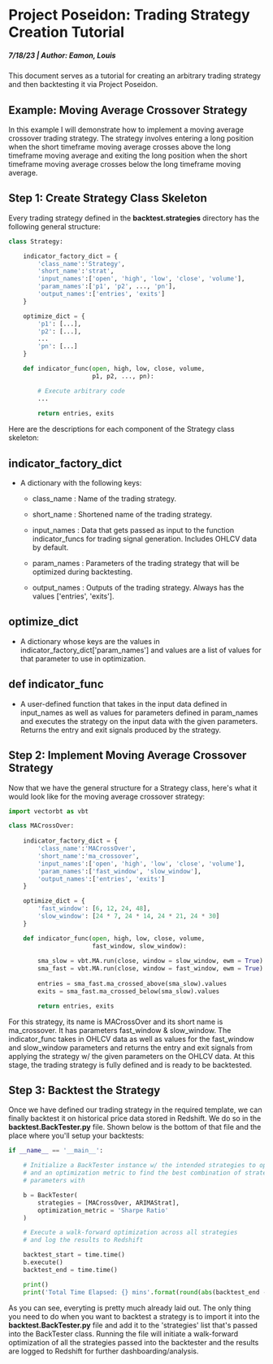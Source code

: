 # Project Poseidon: Trading Strategy Creation Tutorial
##### 7/18/23  |  Author: Eamon, Louis
This document serves as a tutorial for creating an arbitrary trading strategy and then backtesting it via Project Poseidon.

## Example: Moving Average Crossover Strategy
In this example I will demonstrate how to implement a moving average crossover trading strategy. The strategy involves entering a long position when the short timeframe moving average crosses above the long timeframe moving average and exiting the long position when the short timeframe moving average crosses below the long timeframe moving average.

## Step 1: Create Strategy Class Skeleton
Every trading strategy defined in the **backtest.strategies** directory has the following general structure:

```py
class Strategy:

    indicator_factory_dict = {
        'class_name':'Strategy',
        'short_name':'strat',
        'input_names':['open', 'high', 'low', 'close', 'volume'],
        'param_names':['p1', 'p2', ..., 'pn'],
        'output_names':['entries', 'exits']
    }

    optimize_dict = {
        'p1': [...],
        'p2': [...],
        ...
        'pn': [...]
    }

    def indicator_func(open, high, low, close, volume,
                       p1, p2, ..., pn):

        # Execute arbitrary code
        ...
        
        return entries, exits
```

Here are the descriptions for each component of the Strategy class skeleton:

## indicator_factory_dict
- A dictionary with the following keys:

    - class_name : Name of the trading strategy.

    - short_name : Shortened name of the trading strategy.

    - input_names : Data that gets passed as input to the function indicator_funcs for trading signal generation.  Includes OHLCV data by default.

    - param_names : Parameters of the trading strategy that will be optimized during backtesting.

    - output_names : Outputs of the trading strategy.  Always has the values ['entries', 'exits'].

## optimize_dict
- A dictionary whose keys are the values in indicator_factory_dict['param_names'] and values are a list of values for that parameter to use in optimization.

## def indicator_func
- A user-defined function that takes in the input data defined in input_names as well as values for parameters defined in param_names and executes the strategy on the input data with the given parameters.  Returns the entry and exit signals produced by the strategy.

## Step 2: Implement Moving Average Crossover Strategy
Now that we have the general structure for a Strategy class, here's what it would look like for the moving average crossover strategy:

```py
import vectorbt as vbt

class MACrossOver:
    
    indicator_factory_dict = {
        'class_name':'MACrossOver',
        'short_name':'ma_crossover',
        'input_names':['open', 'high', 'low', 'close', 'volume'],
        'param_names':['fast_window', 'slow_window'],
        'output_names':['entries', 'exits']
    }

    optimize_dict = {
        'fast_window': [6, 12, 24, 48],
        'slow_window': [24 * 7, 24 * 14, 24 * 21, 24 * 30]
    }

    def indicator_func(open, high, low, close, volume,
                       fast_window, slow_window):  
        
        sma_slow = vbt.MA.run(close, window = slow_window, ewm = True)       
        sma_fast = vbt.MA.run(close, window = fast_window, ewm = True)      
        
        entries = sma_fast.ma_crossed_above(sma_slow).values
        exits = sma_fast.ma_crossed_below(sma_slow).values

        return entries, exits     
```

For this strategy, its name is MACrossOver and its short name is ma_crossover.  It has parameters fast_window & slow_window.  The indicator_func takes in OHLCV data as well as values for the fast_window and slow_window parameters and returns the entry and exit signals from applying the strategy w/ the given parameters on the OHLCV data.  At this stage, the trading strategy is fully defined and is ready to be backtested.  

## Step 3: Backtest the Strategy
Once we have defined our trading strategy in the required template, we can finally backtest it on historical price data stored in Redshift.  We do so in the **backtest.BackTester.py** file.  Shown below is the bottom of that file and the place where you'll setup your backtests:

```py
if __name__ == '__main__': 

    # Initialize a BackTester instance w/ the intended strategies to optimize
    # and an optimization metric to find the best combination of strategy
    # parameters with

    b = BackTester(
        strategies = [MACrossOver, ARIMAStrat],
        optimization_metric = 'Sharpe Ratio'
    )

    # Execute a walk-forward optimization across all strategies
    # and log the results to Redshift

    backtest_start = time.time()
    b.execute()
    backtest_end = time.time()

    print()
    print('Total Time Elapsed: {} mins'.format(round(abs(backtest_end - backtest_start) / 60.0, 2)))
```

As you can see, everyting is pretty much already laid out.  The only thing you need to do when you want to backtest a strategy is to import it into the **backtest.BackTester.py** file and add it to the 'strategies' list that's passed into the BackTester class.  Running the file will initiate a walk-forward optimization of all the strategies passed into the backtester and the results are logged to Redshift for further dashboarding/analysis.